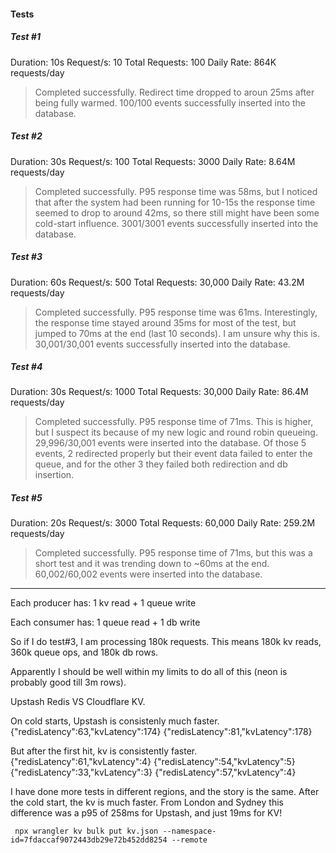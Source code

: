 #### Tests

##### Test #1
Duration: 10s
Request/s: 10
Total Requests: 100
Daily Rate: 864K requests/day

> Completed successfully. Redirect time dropped to aroun 25ms after being fully warmed. 100/100 events successfully inserted into the database.

##### Test #2
Duration: 30s
Request/s: 100
Total Requests: 3000
Daily Rate: 8.64M requests/day

> Completed successfully. P95 response time was 58ms, but I noticed that after the system had been running for 10-15s the response time seemed to drop to around 42ms, so there still might have been some cold-start influence. 3001/3001 events successfully inserted into the database.

##### Test #3

Duration: 60s
Request/s: 500
Total Requests: 30,000
Daily Rate: 43.2M requests/day

> Completed successfully. P95 response time was 61ms. Interestingly, the response time stayed around 35ms for most of the test, but jumped to 70ms at the end (last 10 seconds). I am unsure why this is. 30,001/30,001 events successfully inserted into the database.

##### Test #4

Duration: 30s
Request/s: 1000
Total Requests: 30,000
Daily Rate: 86.4M requests/day

> Completed successfully. P95 response time of 71ms. This is higher, but I suspect its because of my new logic and round robin queueing. 29,996/30,001 events were inserted into the database. Of those 5 events, 2 redirected properly but their event data failed to enter the queue, and for the other 3 they failed both redirection and db insertion.

##### Test #5

Duration: 20s
Request/s: 3000
Total Requests: 60,000
Daily Rate: 259.2M requests/day

> Completed successfully. P95 response time of 71ms, but this was a short test and it was trending down to ~60ms at the end. 60,002/60,002 events were inserted into the database. 


------

Each producer has:
1 kv read + 1 queue write

Each consumer has:
1 queue read + 1 db write

So if I do test#3, I am processing 180k requests.
This means 180k kv reads, 360k queue ops, and 180k db rows.

Apparently I should be well within my limits to do all of this (neon is probably good till 3m rows).

Upstash Redis VS Cloudflare KV.

On cold starts, Upstash is consistenly much faster.
{"redisLatency":63,"kvLatency":174}
{"redisLatency":81,"kvLatency":178}

But after the first hit, kv is consistently faster.
{"redisLatency":61,"kvLatency":4}
{"redisLatency":54,"kvLatency":5}
{"redisLatency":33,"kvLatency":3}
{"redisLatency":57,"kvLatency":4}

I have done more tests in different regions, and the story is the same.
After the cold start, the kv is much faster.
From London and Sydney this difference was a p95 of 258ms for Upstash, and just 19ms for KV!



```
 npx wrangler kv bulk put kv.json --namespace-id=7fdaccaf9072443db29e72b452dd8254 --remote
```

